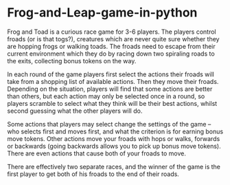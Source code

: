 # Frog-and-Leap-game-in-python
Frog and Toad is a curious race game for 3-6 players. The players control froads (or is that togs?), creatures which are never quite sure whether they are hopping frogs or walking toads. The froads need to escape from their current environment which they do by racing down two spiraling roads to the exits, collecting bonus tokens on the way.

In each round of the game players first select the actions their froads will take from a shopping list of available actions. Then they move their froads. Depending on the situation, players will find that some actions are better than others, but each action may only be selected once in a round, so players scramble to select what they think will be their best actions, whilst second guessing what the other players will do.

Some actions that players may select change the settings of the game – who selects first and moves first, and what the criterion is for earning bonus move tokens. Other actions move your froads with hops or walks, forwards or backwards (going backwards allows you to pick up bonus move tokens). There are even actions that cause both of your froads to move.

There are effectively two separate races, and the winner of the game is the first player to get both of his froads to the end of their roads.
